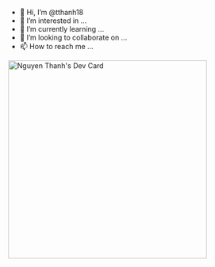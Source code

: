 - 👋 Hi, I’m @tthanh18
- 👀 I’m interested in ...
- 🌱 I’m currently learning ...
- 💞️ I’m looking to collaborate on ...
- 📫 How to reach me ...

<!---
tthanh18/tthanh18 is a ✨ special ✨ repository because its `README.md` (this file) appears on your GitHub profile.
You can click the Preview link to take a look at your changes.
--->

<a href="https://app.daily.dev/ngtthanh1811"><img src="https://api.daily.dev/devcards/6641c34983654347b8750af68ba67602.png?r=gjv" width="400" alt="Nguyen Thanh's Dev Card"/></a>
